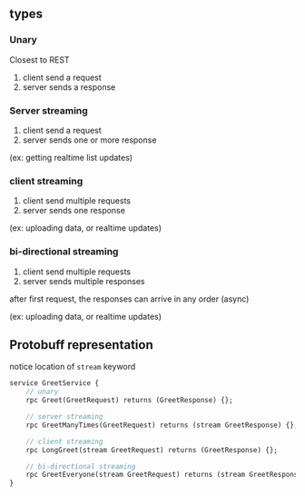 ## types

### Unary

Closest to REST

1. client send a request
1. server sends a response

### Server streaming

1. client send a request
1. server sends one or more response

(ex: getting realtime list updates)

### client streaming

1. client send multiple requests
1. server sends one response

(ex: uploading data, or realtime updates)

### bi-directional streaming

1. client send multiple requests
1. server sends multiple responses

after first request, the responses can arrive in any order (async)

(ex: uploading data, or realtime updates)

## Protobuff representation

notice location of `stream` keyword

```proto
service GreetService {
    // unary
    rpc Greet(GreetRequest) returns (GreetResponse) {};

    // server streaming
    rpc GreetManyTimes(GreetRequest) returns (stream GreetResponse) {};

    // client streaming
    rpc LongGreet(stream GreetRequest) returns (GreetResponse) {};

    // bi-directional streaming
    rpc GreetEveryone(stream GreetRequest) returns (stream GreetResponse) {};
}
```
